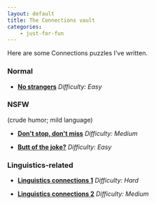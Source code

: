 ```yaml
---
layout: default
title: The Connections vault
categories:
    - just-for-fun
---
```


Here are some Connections puzzles I've written.

### Normal

* **[No strangers](https://connections.swellgarfo.com/game/-NzQfwIXU6dKGJMEHugP)** *Difficulty: Easy*

### NSFW

(crude humor; mild language)

* **[Don't stop, don't miss](https://connections.swellgarfo.com/game/-NrSuiI9o7MQZhOBKydM)** *Difficulty: Medium*

* **[Butt of the joke?](https://connections.swellgarfo.com/game/-NtJIkClwZj_9Y8WioLH)** *Difficulty: Easy*

### Linguistics-related

* **[Linguistics connections 1](https://connections.swellgarfo.com/game/-NzQggehx6JEaqrge5Qu)** *Difficulty: Hard*

* **[Linguistics connections 2](https://connections.swellgarfo.com/game/-NtSNzx2rxvN5bKRhrAB)** *Difficulty: Medium*